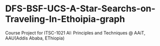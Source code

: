 # DFS-BSF-UCS-A-Star-Searchs-on-Traveling-In-Ethoipia-graph
Course Project for ITSC-1021 AI: Principles and Techniques @ AAiT, AAU(Addis Ababa, EThiopia)
